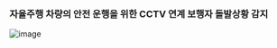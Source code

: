 ### 자율주행 차량의 안전 운행을 위한 CCTV 연계 보행자 돌발상황 감지
![image](https://github.com/user-attachments/assets/3e57bb11-67e0-45a8-b52f-9744e416430e)
